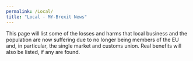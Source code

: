 ```yaml
---
permalink: /Local/
title: "Local - MY-Brexit News"
---
```

This page will list some of the losses and harms that local business and the population are now suffering due to no longer being members of the EU and, in particular, the single market and customs union. Real benefits will also be listed, if any are found.
